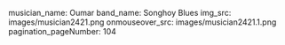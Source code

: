 musician_name: Oumar
band_name: Songhoy Blues
img_src: images/musician2421.png
onmouseover_src: images/musician2421.1.png
pagination_pageNumber: 104